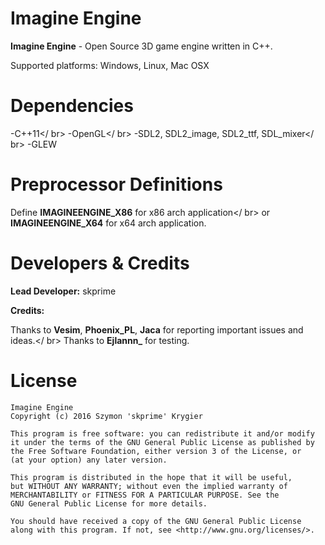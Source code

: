 # Imagine Engine #

**Imagine Engine** - Open Source 3D game engine written in C++.

Supported platforms: Windows, Linux, Mac OSX

# Dependencies #

-C++11</ br>
-OpenGL</ br>
-SDL2, SDL2_image, SDL2_ttf, SDL_mixer</ br>
-GLEW

# Preprocessor Definitions #

Define **IMAGINEENGINE_X86** for x86 arch application</ br>
or **IMAGINEENGINE_X64** for x64 arch application.

# Developers & Credits #

**Lead Developer:** skprime

**Credits:**

Thanks to **Vesim**, **Phoenix_PL**, **Jaca** for reporting important issues and ideas.</ br>
Thanks to **Ejlannn_** for testing.

# License #

	Imagine Engine
	Copyright (c) 2016 Szymon 'skprime' Krygier

	This program is free software: you can redistribute it and/or modify
	it under the terms of the GNU General Public License as published by
	the Free Software Foundation, either version 3 of the License, or
	(at your option) any later version.

	This program is distributed in the hope that it will be useful,
	but WITHOUT ANY WARRANTY; without even the implied warranty of
	MERCHANTABILITY or FITNESS FOR A PARTICULAR PURPOSE. See the
	GNU General Public License for more details.

	You should have received a copy of the GNU General Public License
	along with this program. If not, see <http://www.gnu.org/licenses/>.